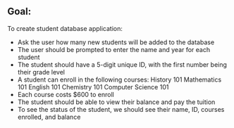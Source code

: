 

## Goal:

To create student database application:

* Ask the user how many new students will be added to the database
* The user should be prompted to enter the name and year for each student
* The student should have a 5-digit unique ID, with the first number being their grade level
* A student can enroll in the following courses: History 101 Mathematics 101 English 101 Chemistry 101 Computer Science 101
* Each course costs $600 to enroll
* The student should be able to view their balance and pay the tuition
* To see the status of the student, we should see their name, ID, courses enrolled, and balance



